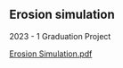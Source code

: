 ## Erosion simulation
2023 - 1 Graduation Project

[Erosion Simulation.pdf](https://github.com/haram1117/ErosionSimulation/files/11717845/Erosion.Simulation.pdf)
